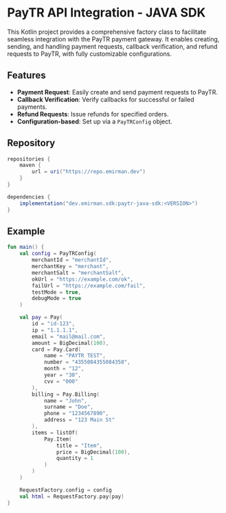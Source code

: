 # PayTR API Integration - JAVA SDK

This Kotlin project provides a comprehensive factory class to facilitate seamless integration with the PayTR payment gateway. It enables creating, sending, and handling payment requests, callback verification, and refund requests to PayTR, with fully customizable configurations. 

## Features

- **Payment Request**: Easily create and send payment requests to PayTR.
- **Callback Verification**: Verify callbacks for successful or failed payments.
- **Refund Requests**: Issue refunds for specified orders.
- **Configuration-based**: Set up via a `PayTRConfig` object.

## Repository

```groovy
repositories {
    maven {
        url = uri("https://repo.emirman.dev")
    }
}

dependencies {
    implementation("dev.emirman.sdk:paytr-java-sdk:<VERSION>")
}
```

## Example
```kotlin
fun main() {
    val config = PayTRConfig(
        merchantId = "merchantId",
        merchantKey = "merchant",
        merchantSalt = "merchantSalt",
        okUrl = "https://example.com/ok",
        failUrl = "https://example.com/fail",
        testMode = true,
        debugMode = true
    )

    val pay = Pay(
        id = "id-123",
        ip = "1.1.1.1",
        email = "mail@mail.com",
        amount = BigDecimal(100),
        card = Pay.Card(
            name = "PAYTR TEST",
            number = "4355084355084358",
            month = "12",
            year = "30",
            cvv = "000"
        ),
        billing = Pay.Billing(
            name = "John",
            surname = "Doe",
            phone = "1234567890",
            address = "123 Main St"
        ),
        items = listOf(
            Pay.Item(
                title = "Item",
                price = BigDecimal(100),
                quantity = 1
            )
        )
    )

    RequestFactory.config = config
    val html = RequestFactory.pay(pay)
}
```
